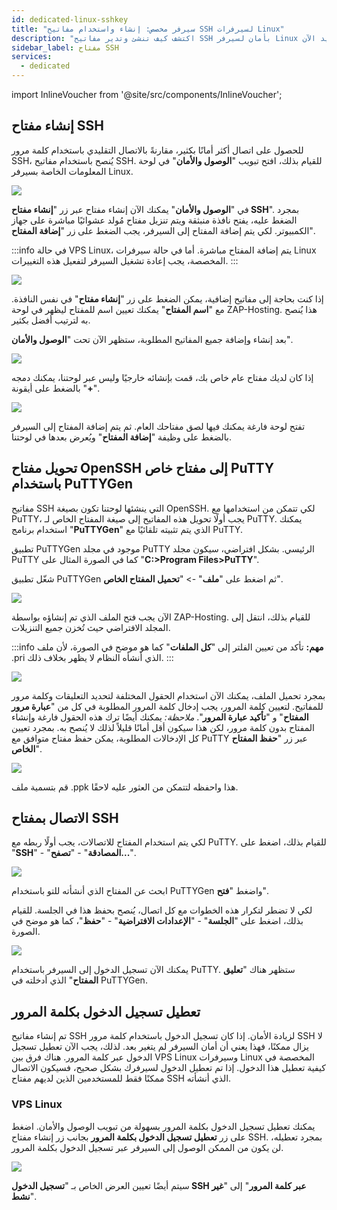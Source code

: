 ```yaml
---
id: dedicated-linux-sshkey
title: "سيرفر مخصص: إنشاء واستخدام مفاتيح SSH لسيرفرات Linux"
description: "اكتشف كيف تنشئ وتدير مفاتيح SSH بأمان لسيرفر Linux الخاص بك لتعزيز أمان الاتصال → تعلّم المزيد الآن"
sidebar_label: مفتاح SSH
services:
  - dedicated
---
```


import InlineVoucher from '@site/src/components/InlineVoucher';

<InlineVoucher />

## إنشاء مفتاح SSH

للحصول على اتصال أكثر أمانًا بكثير، مقارنةً بالاتصال التقليدي باستخدام كلمة مرور SSH، يُنصح باستخدام مفاتيح SSH. للقيام بذلك، افتح تبويب "**الوصول والأمان**" في لوحة المعلومات الخاصة بسيرفر Linux.

![](https://screensaver01.zap-hosting.com/index.php/s/34o6qRBQdcDbtSt/preview)

في "**الوصول والأمان**" يمكنك الآن إنشاء مفتاح عبر زر "**إنشاء مفتاح SSH**". 
بمجرد الضغط عليه، يفتح نافذة منبثقة ويتم تنزيل مفتاح مُولد عشوائيًا مباشرة على جهاز الكمبيوتر.
لكي يتم إضافة المفتاح إلى السيرفر، يجب الضغط على زر "**إضافة المفتاح**".

:::info
في حالة VPS Linux، يتم إضافة المفتاح مباشرة. أما في حالة سيرفرات Linux المخصصة، يجب إعادة تشغيل السيرفر لتفعيل هذه التغييرات.
:::

![](https://screensaver01.zap-hosting.com/index.php/s/97qtHoLXoTNJeBw/preview)

إذا كنت بحاجة إلى مفاتيح إضافية، يمكن الضغط على زر "**إنشاء مفتاح**" في نفس النافذة.
مع "**اسم المفتاح**" يمكنك تعيين اسم للمفتاح ليظهر في لوحة ZAP-Hosting. هذا يُنصح به لترتيب أفضل بكثير.

بعد إنشاء وإضافة جميع المفاتيح المطلوبة، ستظهر الآن تحت "**الوصول والأمان**".

![](https://screensaver01.zap-hosting.com/index.php/s/c7NzacjDy9Npwrm/preview)

إذا كان لديك مفتاح عام خاص بك، قمت بإنشائه خارجيًا وليس عبر لوحتنا، يمكنك دمجه بالضغط على أيقونة "**+**".

![](https://screensaver01.zap-hosting.com/index.php/s/MFMn7o2yf8TKfRK/preview)

تفتح لوحة فارغة يمكنك فيها لصق مفتاحك العام. ثم يتم إضافة المفتاح إلى السيرفر بالضغط على وظيفة "**إضافة المفتاح**" ويُعرض بعدها في لوحتنا.

## تحويل مفتاح OpenSSH إلى مفتاح خاص PuTTY باستخدام PuTTYGen

مفاتيح SSH التي ينشئها لوحتنا تكون بصيغة OpenSSH. لكي تتمكن من استخدامها مع PuTTY، يجب أولًا تحويل هذه المفاتيح إلى صيغة المفتاح الخاص لـ PuTTY. يمكنك استخدام برنامج "**PuTTYGen**" الذي يتم تثبيته تلقائيًا مع PuTTY.

تطبيق PuTTYGen موجود في مجلد PuTTY الرئيسي. بشكل افتراضي، سيكون مجلد PuTTY كما في الصورة المثال على "**C:>Program Files>PuTTY**".

شغّل تطبيق PuTTYGen ثم اضغط على "**ملف**" -> "**تحميل المفتاح الخاص**".

![](https://screensaver01.zap-hosting.com/index.php/s/q4jAx8dikeSfisE/preview)

الآن يجب فتح الملف الذي تم إنشاؤه بواسطة ZAP-Hosting. للقيام بذلك، انتقل إلى المجلد الافتراضي حيث تُخزن جميع التنزيلات.

:::info
**مهم:** تأكد من تعيين الفلتر إلى "**كل الملفات**" كما هو موضح في الصورة، لأن ملف .pri الذي أنشأه النظام لا يظهر بخلاف ذلك.
:::

![](https://screensaver01.zap-hosting.com/index.php/s/5eRjG5HNMrxW38D/preview)

بمجرد تحميل الملف، يمكنك الآن استخدام الحقول المختلفة لتحديد التعليقات وكلمة مرور للمفاتيح. لتعيين كلمة المرور، يجب إدخال كلمة المرور المطلوبة في كل من "**عبارة مرور المفتاح**" و "**تأكيد عبارة المرور**".
*ملاحظة:* يمكنك أيضًا ترك هذه الحقول فارغة وإنشاء المفتاح بدون كلمة مرور، لكن هذا سيكون أقل أمانًا قليلاً لذلك لا يُنصح به. بمجرد تعيين كل الإدخالات المطلوبة، يمكن حفظ مفتاح متوافق مع PuTTY عبر زر "**حفظ المفتاح الخاص**".

![](https://screensaver01.zap-hosting.com/index.php/s/S2XNpejKYds6C6K/preview)

قم بتسمية ملف .ppk هذا واحفظه لتتمكن من العثور عليه لاحقًا.

## الاتصال بمفتاح SSH

لكي يتم استخدام المفتاح للاتصالات، يجب أولًا ربطه مع PuTTY. للقيام بذلك، اضغط على "**SSH**" - "**المصادقة**" - "**تصفح...**".

![](https://screensaver01.zap-hosting.com/index.php/s/cxLBRMPiqEXBG55/preview)

ابحث عن المفتاح الذي أنشأته للتو باستخدام PuTTYGen واضغط "**فتح**".

لكي لا تضطر لتكرار هذه الخطوات مع كل اتصال، يُنصح بحفظ هذا في الجلسة. للقيام بذلك، اضغط على "**الجلسة**" - "**الإعدادات الافتراضية**" - "**حفظ**"، كما هو موضح في الصورة.

![](https://screensaver01.zap-hosting.com/index.php/s/eqriRDGeJAL9sKH/preview)

يمكنك الآن تسجيل الدخول إلى السيرفر باستخدام PuTTY. ستظهر هناك "**تعليق المفتاح**" الذي أدخلته في PuTTYGen.

## تعطيل تسجيل الدخول بكلمة المرور

تم إنشاء مفاتيح SSH لزيادة الأمان. إذا كان تسجيل الدخول باستخدام كلمة مرور SSH لا يزال ممكنًا، فهذا يعني أن أمان السيرفر لم يتغير بعد. لذلك، يجب الآن تعطيل تسجيل الدخول عبر كلمة المرور. هناك فرق بين VPS Linux وسيرفرات Linux المخصصة في كيفية تعطيل هذا الدخول. إذا تم تعطيل الدخول لسيرفرك بشكل صحيح، فسيكون الاتصال ممكنًا فقط للمستخدمين الذين لديهم مفتاح SSH الذي أنشأته.

### VPS Linux

يمكنك تعطيل تسجيل الدخول بكلمة المرور بسهولة من تبويب الوصول والأمان.
اضغط على زر **تعطيل تسجيل الدخول بكلمة المرور** بجانب زر إنشاء مفتاح SSH.
بمجرد تعطيله، لن يكون من الممكن الوصول إلى السيرفر عبر تسجيل الدخول بكلمة المرور.

![](https://screensaver01.zap-hosting.com/index.php/s/77gNyyEx66GoWsg/preview)

سيتم أيضًا تعيين العرض الخاص بـ "**تسجيل الدخول SSH عبر كلمة المرور**" إلى "**غير نشط**".


<InlineVoucher />